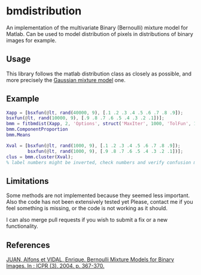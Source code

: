 # bmdistribution

An implementation of the multivariate Binary (Bernoulli) mixture model for 
Matlab. Can be used to model distribution of pixels in distributions of 
binary images for example.

## Usage

This library follows the matlab distribution class as closely as possible, and
more precisely the [Gaussian mixture
model](mathworks.com/help/stats/gmdistribution-class.html) one.

## Example

```matlab
Xapp = [bsxfun(@lt, rand(40000, 9), [.1 .2 .3 .4 .5 .6 .7 .8 .9]);
bsxfun(@lt, rand(10000, 9), [.9 .8 .7 .6 .5 .4 .3 .2 .1])];
bmm = fitbmdist(Xapp, 2, 'Options', struct('MaxIter', 1000, 'TolFun', 1e-4))
bmm.ComponentProportion
bmm.Means

Xval = [bsxfun(@lt, rand(1000, 9), [.1 .2 .3 .4 .5 .6 .7 .8 .9]);
        bsxfun(@lt, rand(1000, 9), [.9 .8 .7 .6 .5 .4 .3 .2 .1])];
clus = bmm.cluster(Xval);
% label numbers might be inverted, check numbers and verify confusion matrix.
```

## Limitations

Some methods are not implemented because they seemed less important.
Also the code has not been extensively tested yet
Please, contact me if you feel something is missing, or the code is not 
working as it should.

I can also merge pull requests if you wish to submit a fix or a new 
functionality.

## References

[JUAN, Alfons et VIDAL, Enrique. Bernoulli Mixture Models for Binary Images.
In : ICPR (3). 2004. p.
367-370.](http://users.dsic.upv.es/~ajuan/research/2004/Juan04_08b.pdf)
